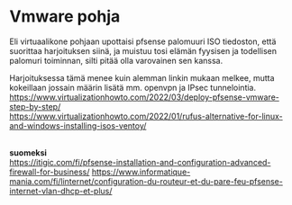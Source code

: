 # Vmware pohja

Eli virtuaalikone pohjaan upottaisi pfsense palomuuri ISO tiedoston, että suorittaa harjoituksen siinä, ja muistuu tosi elämän fyysisen ja todellisen palomuri toiminnan, silti pitää olla varovainen sen kanssa. 

Harjoituksessa tämä menee kuin alemman linkin mukaan melkee, mutta kokeillaan jossain määrin lisätä mm. openvpn ja IPsec tunnelointia.
<br>
https://www.virtualizationhowto.com/2022/03/deploy-pfsense-vmware-step-by-step/ <br>
https://www.virtualizationhowto.com/2022/01/rufus-alternative-for-linux-and-windows-installing-isos-ventoy/
<br><br>

<b>suomeksi</b><br>
https://itigic.com/fi/pfsense-installation-and-configuration-advanced-firewall-for-business/ 
https://www.informatique-mania.com/fi/linternet/configuration-du-routeur-et-du-pare-feu-pfsense-internet-vlan-dhcp-et-plus/

